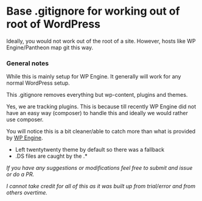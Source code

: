 # Base .gitignore for working out of root of WordPress

Ideally, you would not work out of the root of a site. However, hosts like WP Engine/Pantheon map git this way.

### General notes

While this is mainly setup for WP Engine. It generally will work for any normal WordPress setup.

This .gitignore removes everything but wp-content, plugins and themes.

Yes, we are tracking plugins. This is because till recently WP Engine did not have an easy way (composer) to handle this and ideally we would rather use composer.

You will notice this is a bit cleaner/able to catch more than what is provided by [WP Engine](https://wpengine.com/wp-content/uploads/2020/02/recommended-gitignore-no-wp.txt).

* Left twentytwenty theme by default so there was a fallback
* .DS files are caught by the .*


*If you have any suggestions or modifications feel free to submit and issue or do a PR.*

*I cannot take credit for all of this as it was built up from trial/error and from others overtime.*